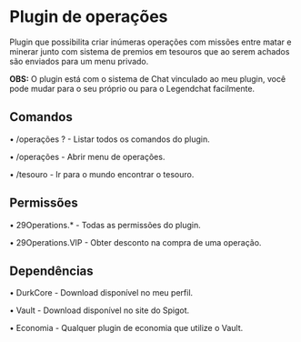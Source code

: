 # Plugin de operações

Plugin que possibilita criar inúmeras operações com missões entre matar e minerar junto com sistema de premios em tesouros que ao serem achados são enviados para um menu privado.

<strong>OBS:</strong> O plugin está com o sistema de Chat vinculado ao meu plugin, você pode mudar para o seu próprio ou para o Legendchat facilmente.

## Comandos
 • /operações ? - Listar todos os comandos do plugin.
 
 • /operações - Abrir menu de operações.
 
  • /tesouro - Ir para o mundo encontrar o tesouro.
 
 ## Permissões
 
 • 29Operations.* - Todas as permissões do plugin.
 
 • 29Operations.VIP - Obter desconto na compra de uma operação.
 
 ## Dependências
 
 • DurkCore - Download disponível no meu perfil.
 
 • Vault - Download disponível no site do Spigot.
 
 • Economia - Qualquer plugin de economia que utilize o Vault.
